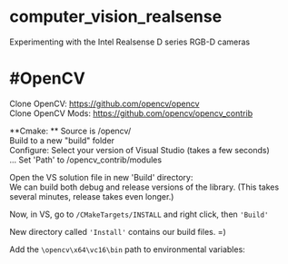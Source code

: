 # computer_vision_realsense  
Experimenting with the Intel Realsense D series RGB-D cameras  


# #OpenCV  

Clone OpenCV: https://github.com/opencv/opencv  
Clone OpenCV Mods: https://github.com/opencv/opencv_contrib  

**Cmake:  ** 
Source is /opencv/  
Build to a new "build" folder  
Configure: Select your version of Visual Studio (takes a few seconds)  
 ... Set 'Path' to /opencv_contrib/modules  

Open the VS solution file in new 'Build' directory:  
We can build both debug and release versions of the library. (This takes several minutes, release takes even longer.)  

Now, in VS, go to `/CMakeTargets/INSTALL` and right click, then `'Build' ` 

New directory called `'Install'` contains our build files. =)  

Add the `\opencv\x64\vc16\bin` path to environmental variables:  